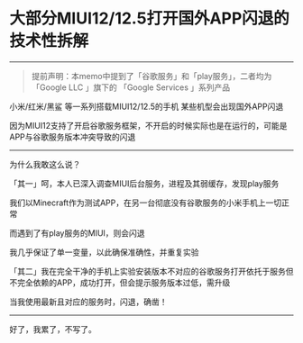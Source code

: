 # 大部分MIUI12/12.5打开国外APP闪退的技术性拆解

***

> 提前声明：本memo中提到了「谷歌服务」和「play服务」，二者均为「Google LLC 」旗下的 「Google Services 」系列产品

小米/红米/黑鲨 等一系列搭载MIUI12/12.5的手机 某些机型会出现国外APP闪退

因为MIUI12支持了开启谷歌服务框架，不开启的时候实际也是在运行的，可能是APP与谷歌服务版本冲突导致的闪退

***

为什么我敢这么说？

「其一」呵，本人已深入调查MIUI后台服务，进程及其弱缓存，发现play服务

我们以Minecraft作为测试APP，在另一台彻底没有谷歌服务的小米手机上一切正常

而遇到了有play服务的MIUI，则会闪退

我几乎保证了单一变量，以此确保准确性，并重复实验

「其二」我在完全干净的手机上实验安装版本不对应的谷歌服务打开依托于服务但不完全依赖的APP，成功打开，但会提示服务版本过低，需升级

当我使用最新且对应的服务时，闪退，确凿！

***

好了，我累了，不写了。